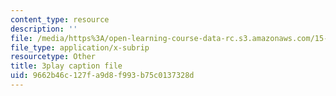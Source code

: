 ```yaml
---
content_type: resource
description: ''
file: /media/https%3A/open-learning-course-data-rc.s3.amazonaws.com/15-071-the-analytics-edge-spring-2017/9662b46c127fa9d8f993b75c0137328d_EGDQfE7MREw.srt
file_type: application/x-subrip
resourcetype: Other
title: 3play caption file
uid: 9662b46c-127f-a9d8-f993-b75c0137328d
---
```

